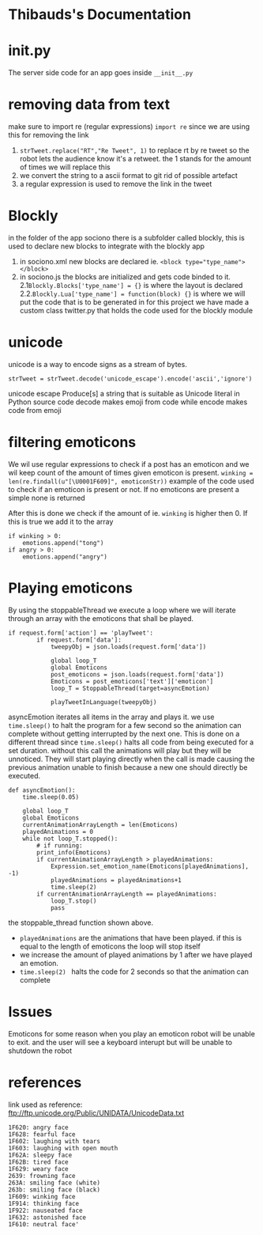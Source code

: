 # Thibauds's Documentation

# init.py
The server side code for an app goes inside `__init__.py`
# removing data from text
make sure to import re (regular expressions) ```import re```  since we are using this for removing the link

1. `strTweet.replace("RT","Re Tweet", 1)` to replace rt by re tweet so the robot lets the audience know it's a retweet. the 1 stands for the amount of times we will replace this
2. we convert the string to a ascii format to git rid of possible artefact
3. a regular expression is used to remove the link in the tweet

# Blockly

in the folder of the app sociono there is a subfolder called blockly, this is used to declare new blocks to integrate with the blockly app
1. in sociono.xml new blocks are declared ie. `<block type="type_name"></block>`
2. in sociono.js the blocks are initialized and gets code binded to it.
  2.1`Blockly.Blocks['type_name'] = {}` is where the layout is declared
  2.2.`Blockly.Lua['type_name'] = function(block) {}` is where we will put the code that is to be generated in
for this project we have made a custom class twitter.py that holds the code used for the blockly module

# unicode
unicode is a way to encode signs as a stream of bytes.
```
strTweet = strTweet.decode('unicode_escape').encode('ascii','ignore')
```
unicode escape Produce[s] a string that is suitable as Unicode literal in Python source code
decode makes emoji from code while encode makes code from emoji

# filtering emoticons
We wil use regular expressions to check if a post has an emoticon and we wil keep count of the amount of times given emoticon is present.
```winking = len(re.findall(u"[\U0001F609]", emoticonStr))``` example of the code used to check if an emoticon is present or not. If no emoticons are present a simple none is returned

After this is done we check if the amount of ie. ```winking``` is higher then 0. If this is true we add it to the array
```
if winking > 0:
    emotions.append("tong")
if angry > 0:
    emotions.append("angry")
```

# Playing emoticons
By using the stoppableThread we execute a loop where we will iterate through an array with the emoticons that shall be played.
```
if request.form['action'] == 'playTweet':
        if request.form['data']:
            tweepyObj = json.loads(request.form['data'])

            global loop_T
            global Emoticons
            post_emoticons = json.loads(request.form['data'])
            Emoticons = post_emoticons['text']['emoticon']
            loop_T = StoppableThread(target=asyncEmotion)

            playTweetInLanguage(tweepyObj)
```

asyncEmotion iterates all items in the array and plays it. we use ```time.sleep()``` to halt the program for a few second so the animation can complete without getting interrupted by the next one. This is done on a different thread since ```time.sleep()``` halts all code from being executed for a set duration. without this call the animations will play but they will be unnoticed. They will start playing directly when the call is made causing the previous animation unable to finish because a new one should directly be executed.
```
def asyncEmotion():
    time.sleep(0.05)

    global loop_T
    global Emoticons
    currentAnimationArrayLength = len(Emoticons)
    playedAnimations = 0
    while not loop_T.stopped():
        # if running:
        print_info(Emoticons)
        if currentAnimationArrayLength > playedAnimations:
            Expression.set_emotion_name(Emoticons[playedAnimations], -1)
            playedAnimations = playedAnimations+1
            time.sleep(2)
        if currentAnimationArrayLength == playedAnimations:
            loop_T.stop()
            pass
```
the stoppable_thread function shown above.

  - ```playedAnimations``` are the animations that have been played. if this is equal to the length of emoticons the loop will stop itself
  - we increase the amount of played animations by 1 after we have played an emotion.
  - ```time.sleep(2) ``` halts the code for 2 seconds so that the animation can complete

# Issues
Emoticons
  for some reason when you play an emoticon robot will be unable to exit. and the user will see a keyboard interupt but will be unable to shutdown the robot

# references
link used as reference: ftp://ftp.unicode.org/Public/UNIDATA/UnicodeData.txt
```
1F620: angry face
1F628: fearful face
1F602: laughing with tears
1F603: laughing with open mouth
1F62A: sleepy face
1F62B: tired face
1F629: weary face
2639: frowning face
263A: smiling face (white)
263b: smiling face (black)
1F609: winking face
1F914: thinking face
1F922: nauseated face
1F632: astonished face
1F610: neutral face'
```
